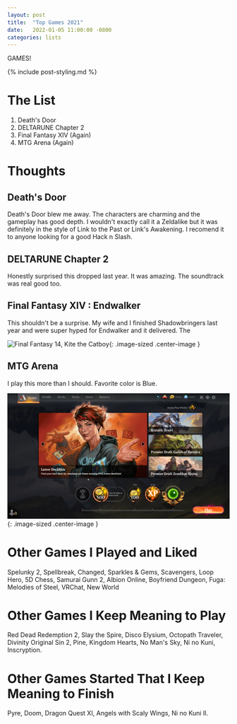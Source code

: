 ```yaml
---
layout: post
title:  "Top Games 2021"
date:   2022-01-05 11:00:00 -0800
categories: lists
---
```


GAMES!

{% include post-styling.md %}

# The List

1. Death's Door
1. DELTARUNE Chapter 2
1. Final Fantasy XIV (Again)
1. MTG Arena (Again)

# Thoughts

## Death's Door

Death's Door blew me away. The characters are charming and the gameplay has good depth. I wouldn't exactly call it a Zeldalike but it was definitely in the style of Link to the Past or Link's Awakening. I recomend it to anyone looking for a good Hack n Slash.

## DELTARUNE Chapter 2

Honestly surprised this dropped last year. It was amazing. The soundtrack was real good too.

##  Final Fantasy XIV : Endwalker

This shouldn't be a surprise. My wife and I finished Shadowbringers last year and were super hyped for Endwalker and it delivered. The 

![Final Fantasy 14, Kite the Catboy](/assets/img/posts/top2020/ff14catboy.png){: .image-sized .center-image } 


## MTG Arena

I play this more than I should. Favorite color is Blue.

![Mtg Arena](/assets/img/posts/top2020/mtgarena.PNG){: .image-sized .center-image } 


# Other Games I Played and Liked
Spelunky 2, Spellbreak, Changed, Sparkles & Gems, Scavengers, Loop Hero, 5D Chess, Samurai Gunn 2, Albion Online, Boyfriend Dungeon, Fuga: Melodies of Steel, VRChat, New World

# Other Games I Keep Meaning to Play
 Red Dead Redemption 2, Slay the Spire, Disco Elysium, Octopath Traveler, 
 Divinity Original Sin 2, Pine, Kingdom Hearts, No Man's Sky, Ni no Kuni, Inscryption.

# Other Games Started That I Keep Meaning to Finish
Pyre, Doom, Dragon Quest XI, Angels with Scaly Wings, Ni no Kuni II.
